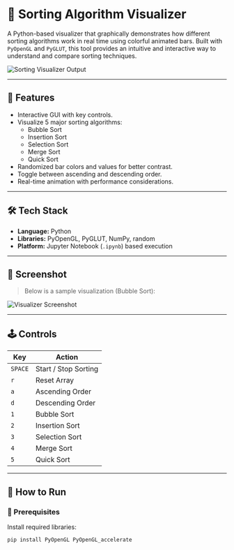 # 🧠 Sorting Algorithm Visualizer

A Python-based visualizer that graphically demonstrates how different sorting algorithms work in real time using colorful animated bars. Built with `PyOpenGL` and `PyGLUT`, this tool provides an intuitive and interactive way to understand and compare sorting techniques.

![Sorting Visualizer Output](./895d00b4-a701-4009-bbc6-4e0f9db4f13d.png)

---

## 🎯 Features

- Interactive GUI with key controls.
- Visualize 5 major sorting algorithms:
  - Bubble Sort
  - Insertion Sort
  - Selection Sort
  - Merge Sort
  - Quick Sort
- Randomized bar colors and values for better contrast.
- Toggle between ascending and descending order.
- Real-time animation with performance considerations.

---

## 🛠️ Tech Stack

- **Language:** Python
- **Libraries:** PyOpenGL, PyGLUT, NumPy, random
- **Platform:** Jupyter Notebook (`.ipynb`) based execution

---

## 📸 Screenshot

> Below is a sample visualization (Bubble Sort):

![Visualizer Screenshot](https://drive.google.com/uc?export=view&id=126uZtJeRf35goFpI10PfR0frneWoNOV1)

---

## 🕹️ Controls

| Key      | Action                     |
|----------|----------------------------|
| `SPACE`  | Start / Stop Sorting       |
| `r`      | Reset Array                |
| `a`      | Ascending Order            |
| `d`      | Descending Order           |
| `1`      | Bubble Sort                |
| `2`      | Insertion Sort             |
| `3`      | Selection Sort             |
| `4`      | Merge Sort                 |
| `5`      | Quick Sort                 |

---

## 🚀 How to Run

### 🔧 Prerequisites

Install required libraries:

```bash
pip install PyOpenGL PyOpenGL_accelerate
